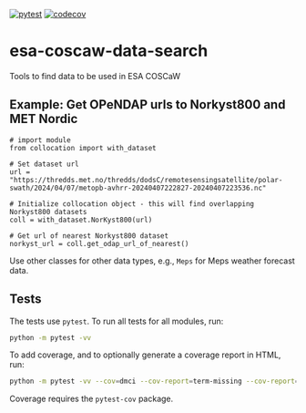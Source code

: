 [![pytest](https://github.com/metno/esa-coscaw-data-search/actions/workflows/pytest.yml/badge.svg)](https://github.com/metno/esa-coscaw-data-search/actions/workflows/pytest.yml)
[![codecov](https://codecov.io/gh/metno/esa-coscaw-data-search/branch/main/graph/badge.svg)](https://codecov.io/gh/metno/esa-coscaw-data-search)

# esa-coscaw-data-search
Tools to find data to be used in ESA COSCaW

## Example: Get OPeNDAP urls to Norkyst800 and MET Nordic

```
# import module
from collocation import with_dataset

# Set dataset url
url = "https://thredds.met.no/thredds/dodsC/remotesensingsatellite/polar-swath/2024/04/07/metopb-avhrr-20240407222827-20240407223536.nc"

# Initialize collocation object - this will find overlapping Norkyst800 datasets
coll = with_dataset.NorKyst800(url)

# Get url of nearest Norkyst800 dataset
norkyst_url = coll.get_odap_url_of_nearest()

```

Use other classes for other data types, e.g., `Meps` for Meps weather forecast data.

## Tests

The tests use `pytest`. To run all tests for all modules, run:
```bash
python -m pytest -vv
```

To add coverage, and to optionally generate a coverage report in HTML, run:
```bash
python -m pytest -vv --cov=dmci --cov-report=term-missing --cov-report=html
```
Coverage requires the `pytest-cov` package.


